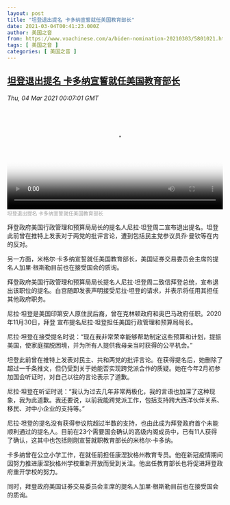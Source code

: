 ```yaml
---
layout: post
title: "坦登退出提名 卡多纳宣誓就任美国教育部长"
date: 2021-03-04T00:41:23.000Z
author: 美国之音
from: https://www.voachinese.com/a/biden-nomination-20210303/5801021.html
tags: [ 美国之音 ]
categories: [ 美国之音 ]
---
```

<!--1614818483000-->
[坦登退出提名 卡多纳宣誓就任美国教育部长](https://www.voachinese.com/a/biden-nomination-20210303/5801021.html)
------

<div>
<div><i>Thu, 04 Mar 2021 00:07:01 GMT</i></div><video poster="https://images.weserv.nl?url=gdb.voanews.com/a752120c-29f0-4dd9-aaac-bb263dd4143d_tv_r1_s_w900.jpg" src="https://av.voanews.com/Videoroot/Pangeavideo/2021/03/a/a7/a752120c-29f0-4dd9-aaac-bb263dd4143d_240p.mp4" style="width:100%" controls></video><div><small style="color: #999;">坦登退出提名 卡多纳宣誓就任美国教育部长</small></div><p>拜登政府美国行政管理和预算局局长的提名人尼拉·坦登周二宣布退出提名。坦登此前曾在推特上发表对于两党的批评言论，遭到包括民主党参议员乔·曼钦等在内的反对。</p><p>另一方面，米格尔·卡多纳宣誓就任美国教育部长，美国证券交易委员会主席的提名人加里·根斯勒目前也在接受国会的质询。</p><p>拜登政府美国行政管理和预算局局长提名人尼拉·坦登周二致信拜登总统，宣布退出该职位的提名。白宫随即发表声明接受尼拉·坦登的请求，并表示将任用其担任其他政府职务。</p><p>尼拉·坦登是美国印第安人原住民后裔，曾在克林顿政府和奥巴马政府任职。2020年11月30日，拜登 宣布提名尼拉·坦登担任美国行政管理和预算局局长。</p><p>尼拉·坦登在接受提名时说：“现在我非常荣幸能够帮助制定这些预算和计划，提振美国，使家庭摆脱困境，并为所有人提供我母亲当时获得的公平机会。”</p><p>坦登此前曾在推特上发表对民主、共和两党的批评言论。在获得提名后，她删除了超过一千条推文，但仍受到关于她能否实现跨党派合作的质疑。她在今年2月初参加国会听证时，对自己以往的言论表示了道歉。</p><p>尼拉·坦登在听证时说：“我认为过去几年非常两极化，我的言语也加深了这种现象，我为此道歉。我还要说，以前我能跨党派工作，包括支持跨大西洋伙伴关系、移民、对中小企业的支持等。”</p><p>尼拉·坦登的提名没有获得参议院超过半数的支持，也由此成为拜登政府首个未能顺利通过的提名人。目前在23个需要国会确认的高级内阁成员中，已有11人获得了确认，这其中也包括刚刚宣誓就职教育部长的米格尔·卡多纳。</p><p>卡多纳曾在公立小学工作，在就任前担任康涅狄格州教育专员。他在新冠疫情期间因努力推进康涅狄格州学校重新开放而受到关注。他出任教育部长也将促进拜登政府重开学校的努力。</p><p>同时，拜登政府美国证券交易委员会主席的提名人加里·根斯勒目前也在接受国会的质询。</p>
</div>
